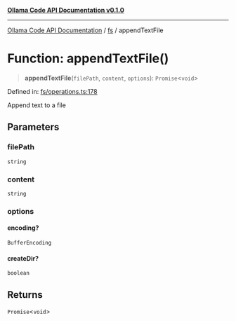 [**Ollama Code API Documentation v0.1.0**](../../README.md)

***

[Ollama Code API Documentation](../../modules.md) / [fs](../README.md) / appendTextFile

# Function: appendTextFile()

> **appendTextFile**(`filePath`, `content`, `options`): `Promise`\<`void`\>

Defined in: [fs/operations.ts:178](https://github.com/erichchampion/ollama-code/blob/3ba5f33b3e9ed162574fb0c1b20bfa222984db0a/ollama-code/src/fs/operations.ts#L178)

Append text to a file

## Parameters

### filePath

`string`

### content

`string`

### options

#### encoding?

`BufferEncoding`

#### createDir?

`boolean`

## Returns

`Promise`\<`void`\>

